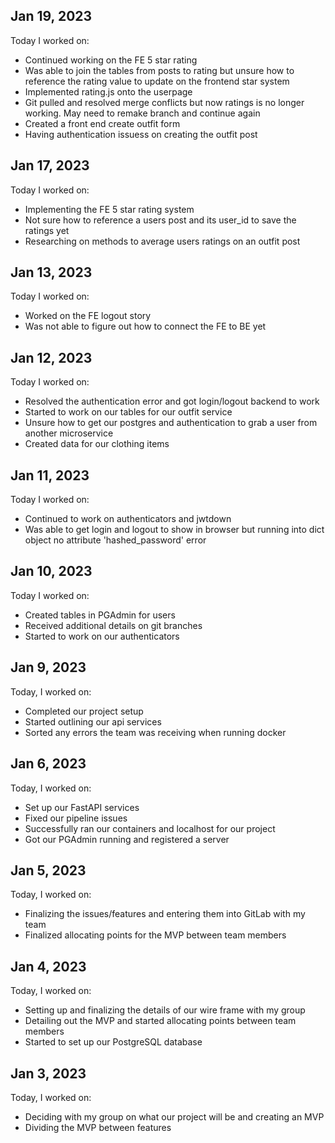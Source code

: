 ## Jan 19, 2023
Today I worked on:

- Continued working on the FE 5 star rating
- Was able to join the tables from posts to rating but unsure how to reference the rating value to update on the frontend star system
- Implemented rating.js onto the userpage
- Git pulled and resolved merge conflicts but now ratings is no longer working. May need to remake branch and continue again
- Created a front end create outfit form
- Having authentication issuess on creating the outfit post

## Jan 17, 2023
Today I worked on:

- Implementing the FE 5 star rating system
- Not sure how to reference a users post and its user_id to save the ratings yet
- Researching on methods to average users ratings on an outfit post

## Jan 13, 2023
Today I worked on:

- Worked on the FE logout story
- Was not able to figure out how to connect the FE to BE yet

## Jan 12, 2023
Today I worked on:

- Resolved the authentication error and got login/logout backend to work
- Started to work on our tables for our outfit service
- Unsure how to get our postgres and authentication to grab a user from another microservice
- Created data for our clothing items

## Jan 11, 2023
Today I worked on:

- Continued to work on authenticators and jwtdown
- Was able to get login and logout to show in browser but running into dict object no attribute 'hashed_password' error

## Jan 10, 2023
Today I worked on:

- Created tables in PGAdmin for users
- Received additional details on git branches
- Started to work on our authenticators

## Jan 9, 2023

Today, I worked on:

- Completed our project setup
- Started outlining our api services
- Sorted any errors the team was receiving when running docker

## Jan 6, 2023

Today, I worked on:

- Set up our FastAPI services
- Fixed our pipeline issues
- Successfully ran our containers and localhost for our project
- Got our PGAdmin running and registered a server

## Jan 5, 2023

Today, I worked on:

- Finalizing the issues/features and entering them into GitLab with my team
- Finalized allocating points for the MVP between team members


## Jan 4, 2023

Today, I worked on:

- Setting up and finalizing the details of our wire frame with my group
- Detailing out the MVP and started allocating points between team members
- Started to set up our PostgreSQL database


## Jan 3, 2023

Today, I worked on:

- Deciding with my group on what our project will be and creating an MVP
- Dividing the MVP between features
